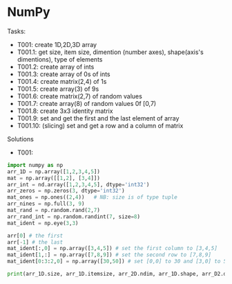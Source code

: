 # NumPy

Tasks:
* T001: create 1D,2D,3D array
* T001.1: get size, item size, dimention (number axes), shape(axis's dimentions), type of elements
* T001.2: create array of ints
* T001.3: create array of 0s of ints
* T001.4: create matrix(2,4) of 1s
* T001.5: create array(3) of 9s
* T001.6: create matrix(2,7) of random values
* T001.7: create array(8) of random values 0f [0,7)
* T001.8: create 3x3 identity matrix
* T001.9: set and get the first and the last element of array
* T001.10: (slicing) set and get a row and a column of matrix

Solutions
* T001:
~~~python
import numpy as np
arr_1D = np.array([1,2,3,4,5])
mat = np.array([[1,2], [3,4]])
arr_int = nd.array([1,2,3,4,5], dtype='int32')
arr_zeros = np.zeros(3, dtype='int32')
mat_ones = np.ones((2,4))   # NB: size is of type tuple
arr_nines = np.full(3, 9)
mat_rand = np.random.rand(2,7)
arr_rand_int = np.random.randint(7, size=8)
mat_ident = np.eye(3,3)

arr[0] # the first
arr[-1] # the last
mat_ident[:,0] = np.array([3,4,5]) # set the first column to [3,4,5]
mat_ident[1,:] = np.array([7,8,9]) # set the second row to [7,8,9]
mat_ident[0:3:2,0] = np.array([30,50]) # set [0,0] to 30 and [3,0] to 50

print(arr_1D.size, arr_1D.itemsize, arr_2D.ndim, arr_1D.shape, arr_D2.dtype)
~~~